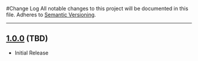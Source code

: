 #Change Log
All notable changes to this project will be documented in this file.
Adheres to [Semantic Versioning](http://semver.org/).

---

## [1.0.0](https://github.com/ngageoint/coordinate-reference-systems-java/releases/tag/1.0.0) (TBD)

* Initial Release
